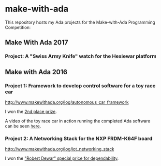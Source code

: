 # make-with-ada
This repository hosts my Ada projects for the Make-with-Ada Programming Competition:

## Make With Ada 2017

### Project: A "Swiss Army Knife" watch for the Hexiewar platform

## Make with Ada 2016

### Project 1: Framework to develop control software for a toy race car

http://www.makewithada.org/log/autonomous_car_framework

I won the [2nd place prize](http://www.makewithada.org/).

A video of the toy race car in action running the completed Ada software 
can be seen [here](https://youtu.be/TkECWVYZUk8).

### Project 2: A Networking Stack for the NXP FRDM-K64F board
http://www.makewithada.org/log/iot_networking_stack

I won the ["Robert Dewar" special price for dependability](http://www.makewithada.org/).
